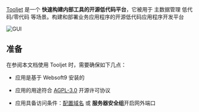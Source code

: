 [Tooljet](https://www.tooljet.com/) 是一个 **快速构建内部工具的开源低代码平台**，它被用于 主数据管理 低代码/零代码  等场景。构建和部署业务应用程序的开源低代码应用程序开发平台


![GUI](https://libs.websoft9.com/Websoft9/DocsPicture/zh/tooljet/tooljet-gui-websoft9.png)


## 准备

在参阅本文档使用 Tooljet 时，需要确保如下几点：

- 应用是基于 Websoft9 安装的

- 应用的用途符合 [AGPL-3.0](https://opensource.org/licenses/AGPL-3.0) 开源许可协议

- 应用具备访问条件：[配置域名](./domain-set) 或 **服务器安全组**开启网外端口